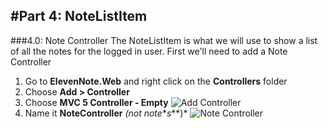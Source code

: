 #Part 4: NoteListItem
---
###4.0: Note Controller
The NoteListItem is what we will use to show a list of all the notes for the logged in user. First we'll need to add a Note Controller
1. Go to **ElevenNote.Web** and right click on the **Controllers** folder
2. Choose **Add > Controller**
3. Choose **MVC 5 Controller - Empty**
![Add Controller](/assets/4.0-A.png)
4. Name it **NoteController** *(not note**_s_**)*
![Note Controller](/assets/4.0-B.png)
